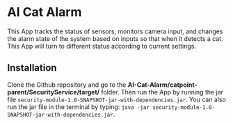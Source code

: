 # AI Cat Alarm
This App tracks the status of sensors, monitors camera input, and changes the alarm state of the system based on inputs so that when it detects a cat. This App will turn to different status according to current settings.

## Installation
Clone the Github repository and go to the **AI-Cat-Alarm/catpoint-parent/SecurityService/target/** folder. Then run the App by running the jar file `security-module-1.0-SNAPSHOT-jar-with-dependencies.jar`. You can also run the jar file in the terminal by typing:
`java -jar security-module-1.0-SNAPSHOT-jar-with-dependencies.jar`.
